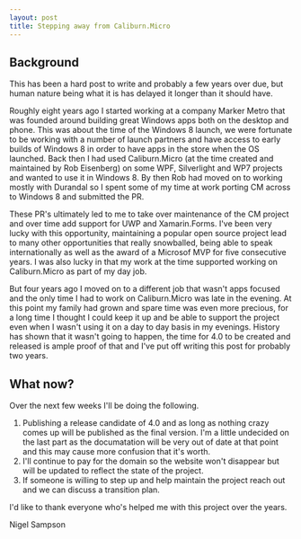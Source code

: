 ```yaml
---
layout: post
title: Stepping away from Caliburn.Micro
---
```


## Background
This has been a hard post to write and probably a few years over due, but human nature being what it is has delayed it longer than it should have.

Roughly eight years ago I started working at a company Marker Metro that was founded around building great Windows apps both on the desktop and phone. This was about the time of the Windows 8 launch, we were fortunate to be working with a number of launch partners and have access to early builds of Windows 8 in order to have apps in the store when the OS launched. Back then I had used Caliburn.Micro (at the time created and maintained by Rob Eisenberg) on some WPF, Silverlight and WP7 projects and wanted to use it in Windows 8. By then Rob had moved on to working mostly with Durandal so I spent some of my time at work porting CM across to Windows 8 and submitted the PR.

These PR's ultimately led to me to take over maintenance of the CM project and over time add support for UWP and Xamarin.Forms. I've been very lucky with this opportunity, maintaining a popular open source project lead to many other opportunities that really snowballed, being able to speak internationally as well as the award of a Microsof MVP for five consecutive years. I was also lucky in that my work at the time supported working on Caliburn.Micro as part of my day job.

But four years ago I moved on to a different job that wasn't apps focused and the only time I had to work on Caliburn.Micro was late in the evening. At this point my family had grown and spare time was even more precious, for a long time I thought I could keep it up and be able to support the project even when I wasn't using it on a day to day basis in my evenings. History has shown that it wasn't going to happen, the time for 4.0 to be created and released is ample proof of that and I've put off writing this post for probably two years.

## What now?
Over the next few weeks I'll be doing the following.

1. Publishing a release candidate of 4.0 and as long as nothing crazy comes up will be published as the final version. I'm a little undecided on the last part as the documatation will be very out of date at that point and this may cause more confusion that it's worth.
2. I'll continue to pay for the domain so the website won't disappear but will be updated to reflect the state of the project.
3. If someone is willing to step up and help maintain the project reach out and we can discuss a transition plan.

I'd like to thank everyone who's helped me with this project over the years.

Nigel Sampson
